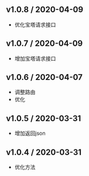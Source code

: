 ## v1.0.8 / 2020-04-09
- 优化宝塔请求接口

## v1.0.7 / 2020-04-09
- 增加宝塔请求接口

## v1.0.6 / 2020-04-07
- 调整路由
- 优化

## v1.0.5 / 2020-03-31
- 增加返回json

## v1.0.4 / 2020-03-31
- 优化方法
